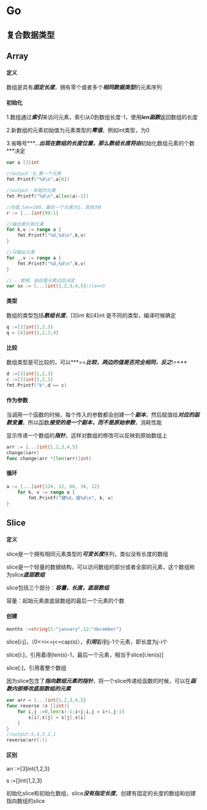 # Go

## 复合数据类型

## Array

#### 定义

数组是具有***固定长度***，拥有零个或者多个***相同数据类型***的元素序列

#### 初始化

1.数组通过***索引***来访问元素，索引从0到数组长度-1，使用***len函数***返回数组的长度

2.新数组的元素初始值为元素类型的***零值***，例如int类型，为0

3.省略号***...***出现在数组的长度位置，那么数组长度将由***初始化数组元素的个数***决定

```go
var a [3]int

//output：0,第一个元素
fmt.Printf("%d\n",a[0])

//output：末尾的元素
fmt.Printf("%d\n",a[len(a)-1])

//0值,len=100，最后一个元素为1，其他为0
r := [...]int{99:1}

//输出索引和元素
for k,v := range a {
    fmt.Printf("%d,%d\n",k,v)
}

//只输出元素
for _,v := range a {
    fmt.Printf("%d,%d\n",k,v)
}

//...使用，由后面元素动态决定
var sx := [...]int{1,2,3,4,5}//len=5
```

#### 类型

数组的类型包括***数组长度***，[3]int 和[4]int 是不同的类型，编译时候确定

```go
q :=[3]int{1,2,3}
q = [4]int{1,2,3,4}
```

#### 比较

数组类型是可比较的，可以***==***比较，两边的值是否完全相同，反之***!=***

```go
d :=[3]int{1,2,3}
c :=[3]int{1,2,3}
fmt.Printf("b",d == c)
```

#### 作为参数

当调用一个函数的时候，每个传入的参数都会创建一个***副本***，然后赋值给***对应的函数变量***，所以函数***接受的是一个副本，而不是原始参数***，消耗性能

显示传递一个数组的***指针***，这样对数组的修改可以反映到原始数组上

```go
arr := [...]int{1,2,3,4,5}
change(&arr)
func change(arr *[len(arr)]int)
```

#### 循环

```go
a := [...]int{124, 12, 66, 34, 12}
	for k, v := range a {
		fmt.Printf("键%d，值%d\n", k, v)
}
```

## Slice

#### 定义

slice是一个拥有相同元素类型的***可变长度***序列，类似没有长度的数组

slice是一个轻量的数据结构，可以访问数组的部分或者全部的元素，这个数组称为slice***底层数组***

slice包括三个部分：***容量，长度，底层数组***

容量：起始元素直底层数组的最后一个元素的个数

#### 创建

```go
months :=string{1:"january",12:"december"}
```

slice[i:j]，（0<=i<=j<=cap(s)），***引用***着i到j-1个元素，即长度为j-i个

slice[i:]，引用着i到len(s)-1，最后一个元素，相当于slice[i:len(s)]

slice[:]，引用着整个数组

因为slice包含了***指向数组元素的指针***，将一个slice传递给函数的时候，可以在***函数内部修改底层数组的元素***

```go
var arr = [...]int{1,2,3,4,5}
func reverse (s []int){
	for i,j :=0,len(s)-1;i<j;i,j = i+1,j-1{
		s[i],s[j] = s[j],s[i]
	}
}
//output:5,4,3,2,1
reverse(arr[:])
```

#### 区别

arr :=[3]int{1,2,3}

s :=[]int{1,2,3}

初始化slice和初始化数组，slice***没有指定长度***，创建有固定的长度的数组和创建指向数组的slice

